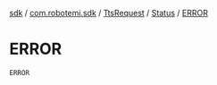 [sdk](../../../index.md) / [com.robotemi.sdk](../../index.md) / [TtsRequest](../index.md) / [Status](index.md) / [ERROR](./-e-r-r-o-r.md)

# ERROR

`ERROR`